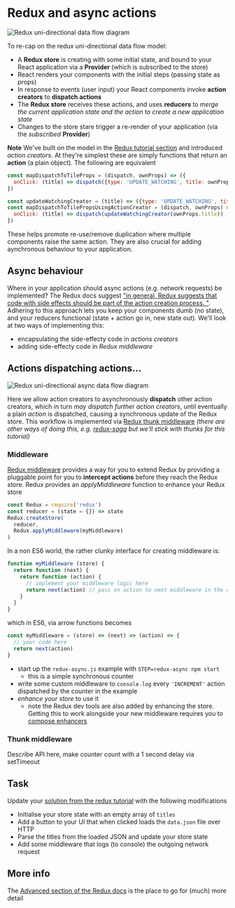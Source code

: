 # Redux and async actions

![Redux uni-directional data flow diagram](https://rawgit.com/crosslandwa/react-redux-primer/master/redux-async/ReduxUnidirectionalActionCreator2.svg)

To re-cap on the redux uni-directional data flow model:
- A **Redux store** is creating with some initial state, and bound to your React application via a **Provider** (which is subscribed to the store)
- React renders your components with the initial steps (passing state as props)
- In response to events (user input) your React components invoke **action creators** to **dispatch actions**
- The **Redux store** receives these actions, and uses **reducers** to *merge the current application state and the action to create a new application state*
- Changes to the store stare trigger a re-render of your application (via the *subscribed* **Provider**)

**Note**
We've built on the model in the [Redux tutorial section](../redux#redux-uni-directional-flow) and introduced *action creators*. At they're simplest these are simply functions that return an **action** (a plain object). The following are equivalent
```javascript
const mapDispatchToTileProps = (dispatch, ownProps) => ({
  onClick: (title) => dispatch({type: 'UPDATE_WATCHING', title: ownProps.title})
})

const updateWatchingCreator = (title) => ({type: 'UPDATE_WATCHING', title: title})
const mapDispatchToTilePropsUsingActionCreator = (dispatch, ownProps) => ({
  onClick: (title) => dispatch(updateWatchingCreator(ownProps.title))
})
```
These helps promote re-use/remove duplication where multiple components raise the same action. They are also crucial for adding aynchronous behaviour to your application.

## Async behaviour

Where in your application should async actions (e.g. network requests) be implemented? The Redux docs suggest ["in general, Redux suggests that code with side effects should be part of the action creation process. "](http://redux.js.org/docs/faq/Actions.html#how-can-i-represent-side-effects-such-as-ajax-calls-why-do-we-need-things-like-action-creators-thunks-and-middleware-to-do-async-behavior). Adhering to this approach lets you keep your components dumb (no state), and your reducers functional (state + action go in, new state out). We'll look at two ways of implementing this:
- encapsulating the side-effecty code in *actions creators*
- adding side-effecty code in *Redux middleware*

## Actions dispatching actions...

![Redux uni-directional async data flow diagram](https://rawgit.com/crosslandwa/react-redux-primer/master/redux-async/ReduxUnidirectionalAsyncAction2.svg)

Here we allow action creators to asynchronously **dispatch** other action creators, which in turn *may dispatch further action creators*, until eventually a plain *action* is dispatched, causing a synchronous update of the Redux store. This workflow is implemented via [Redux thunk middleware](https://github.com/gaearon/redux-thunk) *(there are other ways of doing this, e.g. [redux-saga](https://redux-saga.js.org/) but we'll stick with thunks for this tutorial)*

### Middleware

[Redux middleware](http://redux.js.org/docs/advanced/Middleware.html) provides a way for you to extend Redux by providing a pluggable point for you to **intercept actions** before they reach the Redux store. Redux provides an *applyMiddleware* function to enhance your Redux store
```javascript
const Redux = require('redux')
const reducer = (state = {}) => state
Redux.createStore(
  reducer,
  Redux.applyMiddleware(myMiddleware)
)
```
In a non ES6 world, the rather clunky interface for creating middleware is:
```javascript
function myMiddleware (store) {
  return function (next) {
    return function (action) {
      // implement your middleware logic here
      return next(action) // pass on action to next middleware in the chain (or the Redu store)
    }
  }
}
```

which in ES6, via arrow functions becomes
```javascript
const myMiddleware = (store) => (next) => (action) => {
  // your code here
  return next(action)
}
```

- start up the `redux-async.js` example with `STEP=redux-async npm start`
  - this is a simple synchronous counter
- write some custom middleware to `console.log` every `'INCREMENT'` action dispatched by the counter in the example
- *enhance your store* to use it
  - note the Redux dev tools are also added by enhancing the store. Getting this to work alongside your new middleware requires you to [compose enhancers](https://github.com/zalmoxisus/redux-devtools-extension#12-advanced-store-setup)

### Thunk middleware

Describe API here, make counter count with a 1 second delay via setTimeout

## Task

Update your [solution from the redux tutorial](../redux#final-task) with the following modifications
- Initialise your store state with an empty array of `titles`
- Add a button to your UI that when clicked loads the `data.json` file over HTTP
- Parse the titles from the loaded JSON and update your store state
- Add some middleware that logs (to console) the outgoing network request

## More info

The [Advanced section of the Redux docs](http://redux.js.org/docs/advanced/) is the place to go for (much) more detail
